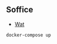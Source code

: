 ## Soffice

- [Wat](https://github.com/EugenMayer/docker-image-jodconverter)

```bash
docker-compose up
```